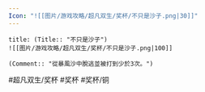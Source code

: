 ```yaml
---
Icon: "![[图片/游戏攻略/超凡双生/奖杯/不只是沙子.png|30]]"
---
```

```ad-common-bronze-trophy
title: (Title:: "不只是沙子")
![[图片/游戏攻略/超凡双生/奖杯/不只是沙子.png|100]]

(Comment:: "從暴風沙中脫逃並被打到少於3次。")
```

#超凡双生/奖杯 #奖杯 #奖杯/铜
